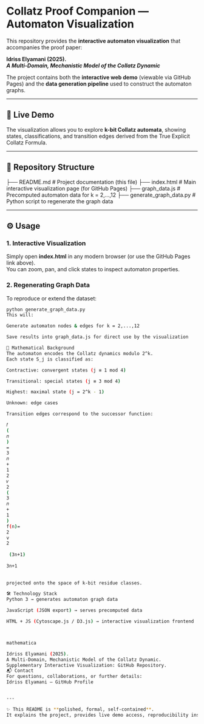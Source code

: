 # Collatz Proof Companion — Automaton Visualization

This repository provides the **interactive automaton visualization** that accompanies the proof paper:

**Idriss Elyamani (2025).  
_A Multi-Domain, Mechanistic Model of the Collatz Dynamic_**

The project contains both the **interactive web demo** (viewable via GitHub Pages) and the **data generation pipeline** used to construct the automaton graphs.

---

## 🔗 Live Demo


The visualization allows you to explore **k-bit Collatz automata**, showing states, classifications, and transition edges derived from the True Explicit Collatz Formula.

---

## 📂 Repository Structure

├── README.md # Project documentation (this file)
├── index.html # Main interactive visualization page (for GitHub Pages)
├── graph_data.js # Precomputed automaton data for k = 2,...,12
├── generate_graph_data.py # Python script to regenerate the graph data



---

## ⚙️ Usage

### 1. Interactive Visualization
Simply open **index.html** in any modern browser (or use the GitHub Pages link above).  
You can zoom, pan, and click states to inspect automaton properties.

### 2. Regenerating Graph Data
To reproduce or extend the dataset:

```bash
python generate_graph_data.py
This will:

Generate automaton nodes & edges for k = 2,...,12

Save results into graph_data.js for direct use by the visualization

📖 Mathematical Background
The automaton encodes the Collatz dynamics modulo 2^k.
Each state S_j is classified as:

Contractive: convergent states (j ≡ 1 mod 4)

Transitional: special states (j ≡ 3 mod 4)

Highest: maximal state (j = 2^k - 1)

Unknown: edge cases

Transition edges correspond to the successor function:

𝑓
(
𝑛
)
=
3
𝑛
+
1
2
𝑣
2
(
3
𝑛
+
1
)
f(n)= 
2 
v 
2
​
 (3n+1)
 
3n+1
​
 
projected onto the space of k-bit residue classes.

🛠️ Technology Stack
Python 3 → generates automaton graph data

JavaScript (JSON export) → serves precomputed data

HTML + JS (Cytoscape.js / D3.js) → interactive visualization frontend



mathematica

Idriss Elyamani (2025).
A Multi-Domain, Mechanistic Model of the Collatz Dynamic.
Supplementary Interactive Visualization: GitHub Repository.
📬 Contact
For questions, collaborations, or further details:
Idriss Elyamani — GitHub Profile


---

✨ This README is **polished, formal, self-contained**.  
It explains the project, provides live demo access, reproducibility instructions, background, and citation
